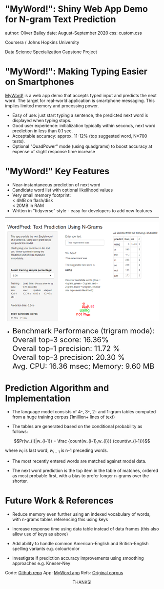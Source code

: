 "MyWord!": Shiny Web App Demo for N-gram Text Prediction 
========================================================
author: Oliver Bailey
date: August-September 2020
css: custom.css 

Coursera / Johns Hopkins University

Data Science Specialization Capstone Project


"MyWord!": Making Typing Easier on Smartphones
========================================================

[MyWord!](https://threefeetdeep.shinyapps.io/my_word) is a web app demo that accepts typed input and predicts the next word. The target for real-world application is smartphone messaging. This implies limited memory and processing power.

- Easy of use: just start typing a sentence, the predicted next word is displayed when typing stops.
- Good user experience: initialization typically within seconds, next word prediction in less than 0.1 sec.
- Acceptable accuracy: approx. 11-12% (top suggested word, N=700 tests).
- Optional "QuadPower" mode (using quadgrams) to boost accuracy at expense of slight response time increase

"MyWord!" Key Features
========================================================

- Near-instantaneous prediction of next word
- Candidate word list with optional likelihood values
- Very small memory footprint: 
  <br> < 4MB on flash/disk 
  <br> < 20MB in RAM
- Written in "tidyverse" style - easy for developers to add new features

***

![two-col-image](CapstoneProjectSlides-figure/WordPred-3.PNG) 

- <p><font size=5>Benchmark Performance (trigram mode):<br> Overall top-3 score: 16.36%<br>Overall top-1 precision: 11.72 %<br>Overall top-3 precision: 20.30 %<br>Avg. CPU: 16.36 msec; Memory: 9.60 MB</font/</p>


Prediction Algorithm and Implementation
========================================================

- The language model consists of 4-, 3-, 2- and 1-gram tables computed from a huge training corpus (1million+ lines of text)

- The tables are generated based on the conditional probability as follows:

$$Pr(w_{i}|w_{i-1}) = \frac {count(w_{i-1},w_{i})} {count(w_{i-1})}$$

where $w_{i}$ is last word, $w_{i-1}$ is n-1 preceding words.

- The most recently entered words are matched against model data. 

- The next word prediction is the top item in the table of matches, ordered as most probable first, with a bias to prefer longer n-grams over the shorter.


Future Work & References
========================================================

- Reduce memory even further using an indexed vocabulary of words, with n-grams tables referencing this using keys

- Increase response time using data table instead of data frames (this also allow use of keys as above)

- Add ability to handle common American-English and British-English spelling variants e.g. colour/color

- Investigate if prediction accuracy improvements using smoothing approaches e.g. Kneser-Ney


Code: [Github repo](https://github.com/threefeetdeep/DataScienceCapstoneProject) App: [MyWord app](https://threefeetdeep.shinyapps.io/my_word) Refs: [Original corpus](https://d396qusza40orc.cloudfront.net/dsscapstone/dataset/Coursera-SwiftKey.zip)

<center>THANKS!</center>
